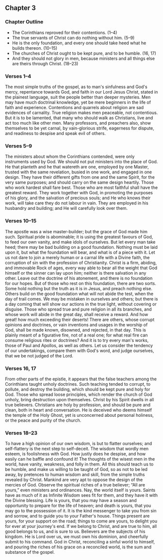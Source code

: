 ## Chapter 3

### Chapter Outline

- The Corinthians reproved for their contentions. (1–4)
- The true servants of Christ can do nothing without him. (5–9)
- He is the only foundation, and every one should take heed what he builds thereon. (10–15)
- The churches of Christ ought to be kept pure, and to be humble. (16, 17)
- And they should not glory in men, because ministers and all things else are theirs through Christ. (18–23)

### Verses 1–4

The most simple truths of the gospel, as to man's sinfulness and God's mercy, repentance towards God, and faith in our Lord Jesus Christ, stated in the plainest language, suit the people better than deeper mysteries. Men may have much doctrinal knowledge, yet be mere beginners in the life of faith and experience. Contentions and quarrels about religion are sad evidences of carnality. True religion makes men peaceable, not contentious. But it is to be lamented, that many who should walk as Christians, live and act too much like other men. Many professors, and preachers also, show themselves to be yet carnal, by vain-glorious strife, eagerness for dispute, and readiness to despise and speak evil of others.

### Verses 5–9

The ministers about whom the Corinthians contended, were only instruments used by God. We should not put ministers into the place of God. He that planteth and he that watereth are one, employed by one Master, trusted with the same revelation, busied in one work, and engaged in one design. They have their different gifts from one and the same Spirit, for the very same purposes; and should carry on the same design heartily. Those who work hardest shall fare best. Those who are most faithful shall have the greatest reward. They work together with God, in promoting the purposes of his glory, and the salvation of precious souls; and He who knows their work, will take care they do not labour in vain. They are employed in his husbandry and building; and He will carefully look over them.

### Verses 10–15

The apostle was a wise master-builder; but the grace of God made him such. Spiritual pride is abominable; it is using the greatest favours of God, to feed our own vanity, and make idols of ourselves. But let every man take heed; there may be bad building on a good foundation. Nothing must be laid upon it, but what the foundation will bear, and what is of a piece with it. Let us not dare to join a merely human or a carnal life with a Divine faith, the corruption of sin with the profession of Christianity. Christ is a firm, abiding, and immovable Rock of ages, every way able to bear all the weight that God himself or the sinner can lay upon him; neither is there salvation in any other. Leave out the doctrine of his atonement, and there is no foundation for our hopes. But of those who rest on this foundation, there are two sorts. Some hold nothing but the truth as it is in Jesus, and preach nothing else. Others build on the good foundation what will not abide the test, when the day of trail comes. We may be mistaken in ourselves and others; but there is a day coming that will show our actions in the true light, without covering or disguise. Those who spread true and pure religion in all its branches, and whose work will abide in the great day, shall receive a reward. And how great! how much exceeding their deserts! There are others, whose corrupt opinions and doctrines, or vain inventions and usages in the worship of God, shall be made known, disowned, and rejected, in that day. This is plainly meant of a figurative fire, not of a real one; for what real fire can consume religious rites or doctrines? And it is to try every man's works, those of Paul and Apollos, as well as others. Let us consider the tendency of our undertakings, compare them with God's word, and judge ourselves, that we be not judged of the Lord.

### Verses 16, 17

From other parts of the epistle, it appears that the false teachers among the Corinthians taught unholy doctrines. Such teaching tended to corrupt, to pollute, and destroy the building, which should be kept pure and holy for God. Those who spread loose principles, which render the church of God unholy, bring destruction upon themselves. Christ by his Spirit dwells in all true believers. Christians are holy by profession, and should be pure and clean, both in heart and conversation. He is deceived who deems himself the temple of the Holy Ghost, yet is unconcerned about personal holiness, or the peace and purity of the church.

### Verses 18–23

To have a high opinion of our own wisdom, is but to flatter ourselves; and self-flattery is the next step to self-deceit. The wisdom that wordly men esteem, is foolishness with God. How justly does he despise, and how easily can he baffle and confound it! The thoughts of the wisest men in the world, have vanity, weakness, and folly in them. All this should teach us to be humble, and make us willing to be taught of God, so as not to be led away, by pretences to human wisdom and skill, from the simple truths revealed by Christ. Mankind are very apt to oppose the design of the mercies of God. Observe the spiritual riches of a true believer; “All are yours,” even ministers and ordinances. Nay, the world itself is yours. Saints have as much of it as Infinite Wisdom sees fit for them, and they have it with the Divine blessing. Life is yours, that you may have a season and opportunity to prepare for the life of heaven; and death is yours, that you may go to the possession of it. It is the kind messenger to take you from sin and sorrow, and to guide you to your Father's house. Things present are yours, for your support on the road; things to come are yours, to delight you for ever at your journey's end. If we belong to Christ, and are true to him, all good belongs to us, and is sure to us. Believers are the subjects of his kingdom. He is Lord over us, we must own his dominion, and cheerfully submit to his command. God in Christ, reconciling a sinful world to himself, and pouring the riches of his grace on a reconciled world, is the sum and substance of the gospel.


